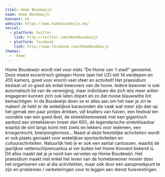 ```yaml
---
titel: Home Boudewijn
naam: Home Boudewijn
konvent: hk
website: https://www.homeboudewijn.be/
social:
  - platform: twitter
    link: http://twitter.com/HomeBoudewijn
  - platform: facebook
    link: http://www.facebook.com/HomeBoudewijn
themas:
  -  home
---
```


Home Boudewijn wordt niet voor niets “De Home van ‘t stad!” genoemd. Deze meest excentrisch gelegen Home (aan het UZ) telt 14 verdiepen en 455 kamers, goed voor enorm veel sfeer en activiteit! Het praesidium bestaat uit zo goed als enkel bewoners van de home. Iedere bewoner is ook automatisch lid van de vereniging, maar individuen die zich iets meer willen engageren kunnen zich ook laten dopen en zo dat mooie blauwwitte lint bemachtigen.
In de Boudewijn doen ze er alles aan om het naar je zin te maken! Je hebt er de wekelijkse baravonden die vaak wat meer zijn dan op het gemak een paar pintjes drinken, vijf knallers van fuiven, een festival ten voordele van een goed doel, de streekbierenweek met een gigantisch aanbod aan streekbieren (meer dan 60!), de legendarische sinterklaasbar waarbij de sint langs komt met zoets en lekkers voor iedereen, een kroegentocht, beerpongtornooi...
Naast al deze feestelijke activiteiten wordt er ook plaats gemaakt voor wekelijkse sportactiviteiten en cultuuractiviteiten. Natuurlijk heb je er ook een aantal cantussen, waarbij de jaarlijkse vettenschijvencantus al ver buiten het Home Konvent bekend is. Dit alles maakt dat je je nooit kan vervelen op Home Boudewijn.
Het praesidium maakt niet enkel het leven van de homebewoner mooier door het organiseren van al die activitetiten, maar ook door een aanspreekpunt te zijn en problemen / verbeteringen voor te leggen aan dienst huisvestingen.
